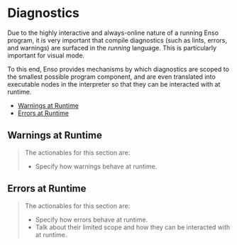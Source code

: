 # Diagnostics
Due to the highly interactive and always-online nature of a running Enso
program, it is very important that compile diagnostics (such as lints, errors,
and warnings) are surfaced in the _running_ language. This is particularly 
important for visual mode.

To this end, Enso provides mechanisms by which diagnostics are scoped to the
smallest possible program component, and are even translated into executable
nodes in the interpreter so that they can be interacted with at runtime.

<!-- MarkdownTOC levels="2,3" autolink="true" -->

- [Warnings at Runtime](#warnings-at-runtime)
- [Errors at Runtime](#errors-at-runtime)

<!-- /MarkdownTOC -->

## Warnings at Runtime

> The actionables for this section are:
> 
> - Specify how warnings behave at runtime.

## Errors at Runtime

> The actionables for this section are:
> 
> - Specify how errors behave at runtime.
> - Talk about their limited scope and how they can be interacted with at
>   runtime.
